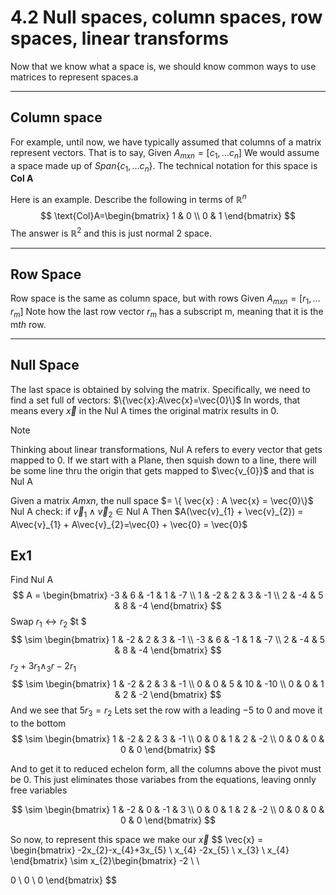 # 4.2 Null spaces, column spaces, row spaces, linear transforms

Now that we know what a space is, we should know common ways to use matrices to represent spaces.a

---
## Column space
For example, until now, we have typically assumed that columns of a matrix represent vectors. That is to say,
Given $A_{{mxn}} =[c_{1},\dots c_{n}]$
We would assume a space made up of $Span \{ c_{1},\dots c_{n} \}$.
The technical notation for this space is **Col A**

Here is an example. Describe the following in terms of $\mathbb{R}^n$
$$
\text{Col}A=\begin{bmatrix}
1 & 0 \\
0 & 1
\end{bmatrix}
$$
The answer is $\mathbb{R}^2$ and this is just normal 2 space. 

---
## Row Space
Row space is the same as column space, but with rows
Given $A_{{mxn}} =[r_{1},\dots r_{m}]$
Note how the last row vector $r_{m}$ has a subscript m, meaning that it is the m$th$ row.


---
## Null Space
The last space is obtained by solving the matrix.  Specifically, we need to find a set full of vectors:
$\{\vec{x}:A\vec{x}=\vec{0}\}$
In words, that means every $\vec{x}$ in the Nul A times the original matrix results in 0.

> [!NOTE]
> Thinking about linear transformations, Nul A refers to every vector that gets mapped to 0. 
> If we start with a Plane, then squish down to a line, there will be some line thru the origin that gets mapped to $\vec{v_{0}}$ and that is Nul A



Given a matrix $Amxn$, the null space $= \{   \vec{x} : A \vec{x} = \vec{0}\}$
$\text{Nul A}$
check: if $\vec{v}_{1} \wedge \vec{v}_{2} \in \text{Nul A}$
Then $A(\vec{v}_{1} + \vec{v}_{2}) = A\vec{v}_{1} + A\vec{v}_{2}=\vec{0} + \vec{0} = \vec{0}$


## Ex1
Find Nul A
$$
A = \begin{bmatrix}
-3 & 6 & -1 & 1 & -7 \\
1  & -2  & 2 & 3 & -1 \\
2 & -4 & 5 & 8 & -4
\end{bmatrix}
$$
Swap $r_{1}\leftrightarrow r_{2}$
$t $
$$
\sim \begin{bmatrix}
1  & -2  & 2 & 3 & -1 \\
-3 & 6 & -1 & 1 & -7 \\
2 & -4 & 5 & 8 & -4
\end{bmatrix}
$$
$r_{2}+3r_{1} \wedge_{3}r-2r_{1}$
$$
\sim \begin{bmatrix}
1  & -2  & 2 & 3 & -1 \\
0 & 0 & 5 & 10 & -10 \\
0 & 0 & 1 & 2 & -2
\end{bmatrix}
$$
And we see that $5r_{3}=r_{2}$ Lets set the row with a leading $-5$ to 0 and move it to the bottom
$$
\sim \begin{bmatrix}
1  & -2  & 2 & 3 & -1 \\
0 & 0 & 1 & 2 & -2 \\
0 & 0 & 0 & 0 & 0
\end{bmatrix}
$$

And to get it to reduced echelon form, all the columns above the pivot must be 0. This just eliminates those variabes from the equations, leaving onnly free variables

$$
\sim \begin{bmatrix}
1  & -2  & 0 & -1 & 3 \\
0 & 0 & 1 & 2 & -2 \\
0 & 0 & 0 & 0 & 0
\end{bmatrix} 
$$

So now, to represent this space we make our $\vec{x}$
$$
\vec{x} = \begin{bmatrix}
-2x_{2}-x_{4}+3x_{5} \\
x_{4} -2x_{5} \\
x_{3} \\
x_{4}
\end{bmatrix} \sim
x_{2}\begin{bmatrix}
-2 \\ \\

0 \\
0 \\
0
\end{bmatrix}
$$






